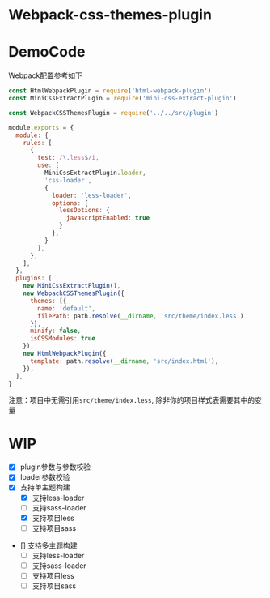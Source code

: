 # Webpack-css-themes-plugin

# DemoCode

Webpack配置参考如下

```js
const HtmlWebpackPlugin = require('html-webpack-plugin')
const MiniCssExtractPlugin = require('mini-css-extract-plugin')

const WebpackCSSThemesPlugin = require('../../src/plugin')

module.exports = {
  module: {
    rules: [
      {
        test: /\.less$/i,
        use: [
          MiniCssExtractPlugin.loader,
          'css-loader',
          {
            loader: 'less-loader',
            options: {
              lessOptions: {
                javascriptEnabled: true
              }
            },
          }
        ],
      },
    ],
  },
  plugins: [
    new MiniCssExtractPlugin(),
    new WebpackCSSThemesPlugin({
      themes: [{
        name: 'default',
        filePath: path.resolve(__dirname, 'src/theme/index.less')
      }],
      minify: false,
      isCSSModules: true
    }),
    new HtmlWebpackPlugin({
      template: path.resolve(__dirname, 'src/index.html'),
    }),
  ],
}
```

注意：项目中无需引用`src/theme/index.less`, 除非你的项目样式表需要其中的变量

# WIP

- [X] plugin参数与参数校验
- [X] loader参数校验
- [X] 支持单主题构建
  - [X] 支持less-loader
  - [ ] 支持sass-loader
  - [X] 支持项目less
  - [ ] 支持项目sass
- [] 支持多主题构建
  - [ ] 支持less-loader
  - [ ] 支持sass-loader
  - [ ] 支持项目less
  - [ ] 支持项目sass 